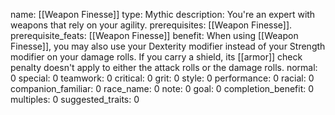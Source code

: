name: [[Weapon Finesse]]
type: Mythic
description: You're an expert with weapons that rely on your agility.
prerequisites: [[Weapon Finesse]].
prerequisite_feats: [[Weapon Finesse]]
benefit: When using [[Weapon Finesse]], you may also use your Dexterity modifier instead of your Strength modifier on your damage rolls. If you carry a shield, its [[armor]] check penalty doesn't apply to either the attack rolls or the damage rolls.
normal: 0
special: 0
teamwork: 0
critical: 0
grit: 0
style: 0
performance: 0
racial: 0
companion_familiar: 0
race_name: 0
note: 0
goal: 0
completion_benefit: 0
multiples: 0
suggested_traits: 0
